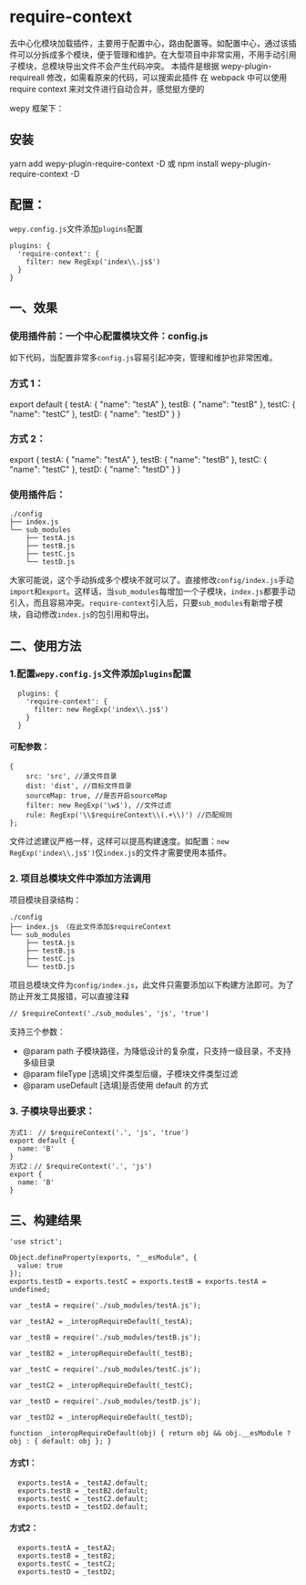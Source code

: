 # require-context
去中心化模块加载插件，主要用于配置中心，路由配置等。如配置中心，通过该插件可以分拆成多个模块，便于管理和维护。在大型项目中非常实用，不用手动引用子模块，总模块导出文件不会产生代码冲突。
本插件是根据 wepy-plugin-requireall 修改，如需看原来的代码，可以搜索此插件
在 webpack 中可以使用 require context 来对文件进行自动合并，感觉挺方便的

wepy 框架下：
## 安装
   yarn add wepy-plugin-require-context -D
   或
   npm install wepy-plugin-require-context -D

## 配置：
   `wepy.config.js`文件添加`plugins`配置

    plugins: {
      'require-context': {
        filter: new RegExp('index\\.js$')
      }
    }

## 一、效果

### 使用插件前：一个中心配置模块文件：config.js

如下代码，当配置非常多`config.js`容易引起冲突，管理和维护也非常困难。

### 方式 1：

export default {
  testA: {
    "name": "testA"
  },
  testB: {
    "name": "testB"
  },
  testC: {
    "name": "testC"
  },
  testD: {
    "name": "testD"
  }
}

### 方式 2：

export {
  testA: {
    "name": "testA"
  },
  testB: {
    "name": "testB"
  },
  testC: {
    "name": "testC"
  },
  testD: {
    "name": "testD"
  }
}

### 使用插件后：

    ./config
    ├── index.js
    └── sub_modules
        ├── testA.js
        ├── testB.js
        ├── testC.js
        └── testD.js

大家可能说，这个手动拆成多个模块不就可以了。直接修改`config/index.js`手动`import`和`export`。这样话，当`sub_modules`每增加一个子模块，`index.js`都要手动引入，而且容易冲突。`require-context`引入后，只要`sub_modules`有新增子模块，自动修改`index.js`的包引用和导出。

## 二、使用方法

### 1.配置`wepy.config.js`文件添加`plugins`配置

      plugins: {
        'require-context': {
          filter: new RegExp('index\\.js$')
        }
      }

#### 可配参数：

    {
        src: 'src', //源文件目录
        dist: 'dist', //目标文件目录
        sourceMap: true, //是否开启sourceMap
        filter: new RegExp('\w$'), //文件过滤
        rule: RegExp('\\$requireContext\\(.+\\)') //匹配规则
    };

文件过滤建议严格一样，这样可以提高构建速度。如配置：`new RegExp('index\\.js$')`仅`index.js`的文件才需要使用本插件。

### 2. 项目总模块文件中添加方法调用

项目模块目录结构：

    ./config
    ├── index.js （在此文件添加$requireContext
    └── sub_modules
        ├── testA.js
        ├── testB.js
        ├── testC.js
        └── testD.js

项目总模块文件为`config/index.js`，此文件只需要添加以下构建方法即可。为了防止开发工具报错，可以直接注释

    // $requireContext('./sub_modules', 'js', 'true')

支持三个参数：

- @param path 子模块路径，为降低设计的复杂度，只支持一级目录，不支持多级目录
- @param fileType [选填]文件类型后缀，子模块文件类型过滤
- @param useDefault [选填]是否使用 default 的方式

### 3. 子模块导出要求：
    方式1： // $requireContext('.', 'js', 'true')
    export default {
      name: 'B'
    }
    方式2：// $requireContext('.', 'js')
    export {
      name: 'B'
    }

## 三、构建结果

    'use strict';

    Object.defineProperty(exports, "__esModule", {
      value: true
    });
    exports.testD = exports.testC = exports.testB = exports.testA = undefined;

    var _testA = require('./sub_modules/testA.js');

    var _testA2 = _interopRequireDefault(_testA);

    var _testB = require('./sub_modules/testB.js');

    var _testB2 = _interopRequireDefault(_testB);

    var _testC = require('./sub_modules/testC.js');

    var _testC2 = _interopRequireDefault(_testC);

    var _testD = require('./sub_modules/testD.js');

    var _testD2 = _interopRequireDefault(_testD);

    function _interopRequireDefault(obj) { return obj && obj.__esModule ? obj : { default: obj }; }

#### 方式1：
      exports.testA = _testA2.default;
      exports.testB = _testB2.default;
      exports.testC = _testC2.default;
      exports.testD = _testD2.default;

#### 方式2：
      exports.testA = _testA2;
      exports.testB = _testB2;
      exports.testC = _testC2;
      exports.testD = _testD2;
